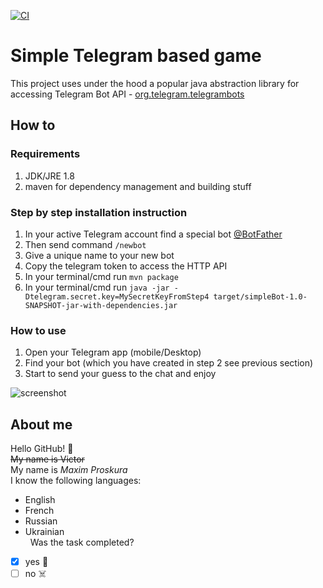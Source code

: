 [![CI](https://github.com/maximoptimist/chat-bot-game/actions/workflows/main.yml/badge.svg)](https://github.com/maximoptimist/chat-bot-game/actions/workflows/main.yml)

# Simple Telegram based game

This project uses under the hood a popular java abstraction library for accessing Telegram Bot API - [org.telegram.telegrambots](https://github.com/rubenlagus/TelegramBots)

## How to

### Requirements
1. JDK/JRE 1.8
2. maven for dependency management and building stuff

### Step by step installation instruction
1. In your active Telegram account find a special bot [@BotFather](https://telegram.me/BotFather)
2. Then send command `/newbot`
3. Give a unique name to your new bot
4. Copy the telegram token to access the HTTP API
5. In your terminal/cmd run `mvn package`
6. In your terminal/cmd run `java -jar -Dtelegram.secret.key=MySecretKeyFromStep4 target/simpleBot-1.0-SNAPSHOT-jar-with-dependencies.jar`

### How to use

1. Open your Telegram app (mobile/Desktop)
2. Find your bot (which you have created in step 2 see previous section)
3. Start to send your guess to the chat and enjoy

![screenshot](https://raw.githubusercontent.com/devatlant/chat-bot-game/master/res/telegram_screenshot.jpg)

## About me
Hello GitHub! :robot:<br/>
~~My name is Victor~~<br/>
My name is *Maxim Proskura*<br/>
I know the following languages:
* English
* French
* Russian
* Ukrainian <br/>
&nbsp;
Was the task completed?
- [x] yes :tada:
- [ ] no :skull_and_crossbones: